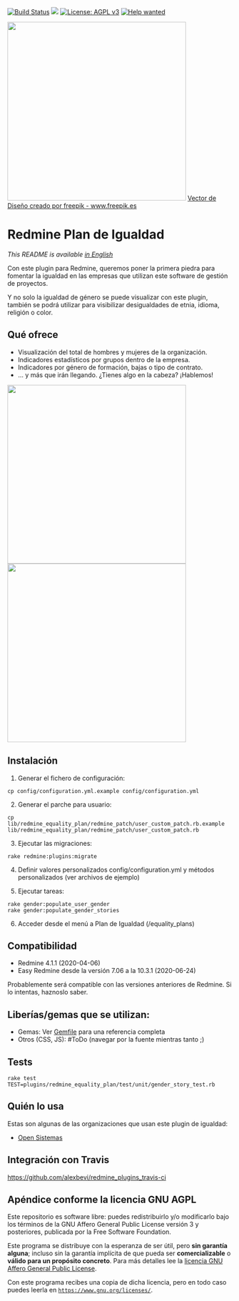 [![Build Status](https://travis-ci.org/apradillap/redmine_equality_plan.svg?branch=master)](https://travis-ci.org/apradillap/redmine_equality_plan)
<a href="https://codeclimate.com/github/apradillap/redmine_equality_plan/maintainability"><img src="https://api.codeclimate.com/v1/badges/75bc2ecffcb7e3b4cc91/maintainability" /></a>
[![License: AGPL v3](https://img.shields.io/badge/License-AGPL%20v3-blue.svg)](http://www.gnu.org/licenses/agpl-3.0)
[![Help wanted](https://img.shields.io/badge/help-wanted-brightgreen.svg?style=flat-square)](https://github.com/apradillap/redmine_equality_plan/issues?q=is%3Aissue+is%3Aopen+label%3A"help+wanted")


<img src="https://github.com/apradillap/redmine_equality_plan/blob/master/assets/images/equality.png" width="400" height="auto">
<a href='https://www.freepik.es/vectores/diseno'>Vector de Diseño creado por freepik - www.freepik.es</a>

# Redmine Plan de Igualdad

_This README is available [in English](README_EN.md)_

Con este plugin para Redmine, queremos poner la primera piedra para fomentar la
igualdad en las empresas que utilizan este software de gestión de proyectos.

Y no solo la igualdad de género se puede visualizar con este plugin, también se podrá
utilizar para visibilizar desigualdades de etnia, idioma, religión o color.


## Qué ofrece
 * Visualización del total de hombres y mujeres de la organización.
 * Indicadores estadísticos por grupos dentro de la empresa.
 * Indicadores por género de formación, bajas o tipo de contrato.
 * ... y más que irán llegando. ¿Tienes algo en la cabeza? ¡Hablemos!

<img src="https://github.com/apradillap/redmine_equality_plan/blob/master/assets/images/gender_chart.png" width="400" height="auto">

<img src="https://github.com/apradillap/redmine_equality_plan/blob/master/assets/images/age_chart.png" width="400" height="auto">


## Instalación
1. Generar el fichero de configuración:
  ```
  cp config/configuration.yml.example config/configuration.yml
  ```
2. Generar el parche para usuario:
  ```
  cp lib/redmine_equality_plan/redmine_patch/user_custom_patch.rb.example lib/redmine_equality_plan/redmine_patch/user_custom_patch.rb
  ```
3. Ejecutar las migraciones:
  ```
  rake redmine:plugins:migrate
  ```
4. Definir valores personalizados config/configuration.yml y métodos personalizados (ver archivos de ejemplo)

5. Ejecutar tareas:
  ```
  rake gender:populate_user_gender
  rake gender:populate_gender_stories
  ```
6. Acceder desde el menú a Plan de Igualdad (/equality_plans)


## Compatibilidad

* Redmine 4.1.1 (2020-04-06)
* Easy Redmine desde la versión 7.06 a la 10.3.1 (2020-06-24)

Probablemente será compatible con las versiones anteriores de Redmine. Si lo intentas, haznoslo saber.


## Liberías/gemas que se utilizan:

* Gemas: Ver [Gemfile](https://github.com/apradillap/redmine_equality_plan/blob/master/Gemfile) para una referencia completa
* Otros (CSS, JS): #ToDo (navegar por la fuente mientras tanto ;)


## Tests
```
rake test TEST=plugins/redmine_equality_plan/test/unit/gender_story_test.rb

```

## Quién lo usa
Estas son algunas de las organizaciones que usan este plugin de igualdad:
* [Open Sistemas](https://opensistemas.com/)


## Integración con Travis
https://github.com/alexbevi/redmine_plugins_travis-ci


## Apéndice conforme la licencia GNU AGPL

Este repositorio es software libre: puedes redistribuirlo y/o modificarlo bajo los términos
de la GNU Affero General Public License versión 3 y posteriores, publicada por la Free Software Foundation.

Este programa se distribuye con la esperanza de ser útil, pero **sin garantía alguna**; incluso sin la garantía implícita de que pueda ser **comercializable** o **válido para un propósito concreto**. Para más detalles lee la [licencia GNU Affero General Public License](/LICENSE).

Con este programa recibes una copia de dicha licencia, pero en todo caso puedes leerla en [`https://www.gnu.org/licenses/`](https://www.gnu.org/licenses/).
